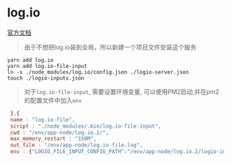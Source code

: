 # log.io
[官方文档](https://github.com/NarrativeScience/log.io)
> 由于不想把log.io装到全局，所以新建一个项目文件安装这个服务

```shell
yarn add log.io
yarn add log.io-file-input
ln -s ./node_modules/log.io/config.json ./logio-server.json
touch ./logio-inputs.json
```

> 对于`log.io-file-input`, 需要设置环境变量, 可以使用PM2启动,并在pm2的配置文件中加入`env`
```js
 },{
 name : "log.io-file",
 script : "./node_modules/.bin/log.io-file-input",
 cwd : "/env/app-node/log.io.2/",
 max_memory_restart : "150M",
 out_file : "/env/app-node/log.io-file.log",
 env : {"LOGIO_FILE_INPUT_CONFIG_PATH":"/env/app-node/log.io.2/logio-inputs.json"},
```

